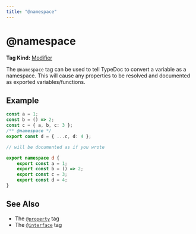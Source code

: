 ```yaml
---
title: "@namespace"
---
```


# @namespace

**Tag Kind:** [Modifier](../tags.md#modifier-tags)

The `@namespace` tag can be used to tell TypeDoc to convert a variable as a namespace. This will cause
any properties to be resolved and documented as exported variables/functions.

## Example

```ts
const a = 1;
const b = () => 2;
const c = { a, b, c: 3 };
/** @namespace */
export const d = { ...c, d: 4 };

// will be documented as if you wrote

export namespace d {
    export const a = 1;
    export const b = () => 2;
    export const c = 3;
    export const d = 4;
}
```

## See Also

- The [`@property`](property.md) tag
- The [`@interface`](interface.md) tag
